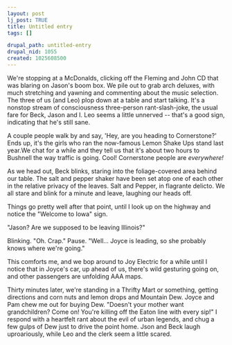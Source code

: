 ```yaml
--- 
layout: post
lj_post: TRUE
title: Untitled entry
tags: []

drupal_path: untitled-entry
drupal_nid: 1055
created: 1025608500
---
```

We're stopping at a McDonalds, clicking off the Fleming and John CD that was blaring on Jason's boom box. We pile out to grab arch deluxes, with much stretching and yawning and commenting about the music selection. The three of us (and Leo) plop down at a table and start talking. It's a nonstop stream of consciousness three-person rant-slash-joke, the usual fare for Beck, Jason and I. Leo seems a little unnerved -- that's a good sign, indicating that he's still sane.

A couple people walk by and say, 'Hey, are you heading to Cornerstone?' Ends up, it's the girls who ran the now-famous Lemon Shake Ups stand last year.We chat for a while and they tell us that it's about two hours to Bushnell the way traffic is going. Cool! Cornerstone people are *everywhere!*

As we head out, Beck blinks, staring into the foliage-covered area behind our table. The salt and pepper shaker have been set atop one of each other in the relative privacy of the leaves. Salt and Pepper, in flagrante delicto. We all stare and blink for a minute and leave, laughing our heads off.

Things go pretty well after that point, until I look up on the highway and notice the "Welcome to Iowa" sign.

"Jason? Are we supposed to be leaving Illinois?"

Blinking. "Oh. Crap." Pause. "Well... Joyce is leading, so she probably knows where we're going."

This comforts me, and we bop around to Joy Electric for a while until I notice that in Joyce's car, up ahead of us, there's wild gesturing going on, and other passengers are unfolding AAA maps.

Thirty minutes later, we're standing in a Thrifty Mart or something, getting directions and corn nuts and lemon drops and Mountain Dew. Joyce and Pam chew me out for buying Dew. "Doesn't your mother want grandchildren? Come on! You're killing off the Eaton line with every sip!" I respond with a heartfelt rant about the evil of urban legends, and chug a few gulps of Dew just to drive the point home. Json and Beck laugh uproariously, while Leo and the clerk seem a little scared.
